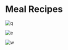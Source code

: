 # Meal Recipes

![q](https://user-images.githubusercontent.com/108419398/205305923-d59b3e68-bc0e-44ce-8701-1400426f4c8a.jpeg)

![e](https://user-images.githubusercontent.com/108419398/205305951-6859e381-04b8-404d-8f77-912f75ce54dd.jpeg)


![w](https://user-images.githubusercontent.com/108419398/205305972-ca1e446e-f97e-4b02-934e-a8b0d25dca8e.jpeg)

